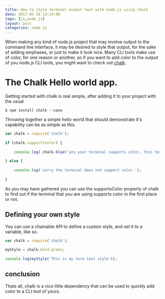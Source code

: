 ```yaml
---
title: How to style terminal output text with node.js using chalk
date: 2017-05-16 13:14:00
tags: [js,node.js]
layout: post
categories: node.js
---
```


When making any kind of node.js project that may involve output to the command line interface, it may be desired to style that output, for the sake of adding emphases, or just to make it look nice. Many CLI tools make use of color, for one reason or another, so if you want to add color to the output of you node.js CLI tools, you might want to check out [chalk](https://www.npmjs.com/package/chalk).

<!-- more -->

# The Chalk Hello world app.

Getting started with chalk is real simple, after adding it to your project with the usual

```
$ npm install chalk --save
```

Throwing together a simple hello world that should demonstrate it's capability can be as simple as this.

```js
var chalk = require('chalk');
 
if (chalk.supportsColor) {
 
    console.log( chalk.blue('yes your terminal supports color, this text should be blue.') );
 
} else {
 
    console.log('sorry the terminal does not support color.');
 
}
```

As you may have gathered you can use the supportsColor property of chalk to find out if the terminal that you are using supports color in the first place or not.

## Defining your own style

You can use a chainable API to define a custom style, and set it to a variable, like so.

```js
var chalk = require('chalk'),
 
myStyle = chalk.bold.green;
 
console.log(myStyle('This is my term text style'));
```



## conclusion

Thats all, chalk is a nice little dependency that can be used to quickly add color to a CLI tool of yours.